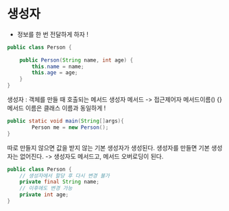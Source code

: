 # 생성자
- 정보를 한 번 전달하게 하자 !

```java
public class Person {
    
    public Person(String name, int age) {
        this.name = name;
        this.age = age;
    }
}
```
생성자 : 객체를 만들 때 호출되는 메서드
생성자 메서드 -> 접근제어자 메서드이름() {}
메서드 이름은 클래스 이름과 동일하게 !

```java
public static void main(String[]args){
        Person me = new Person();
}
```
따로 만들지 않으면 값을 받지 않는 기본 생성자가 생성된다.
생성자를 만들면 기본 생성자는 없어진다.
-> 생성자도 메서드고, 메서드 오버로딩이 된다.

```java
public class Person {
    // 생성자에서 할당 후 다시 변경 불가
    private final String name;
    // 이후에도 변경 가능
    private int age;
}
```
